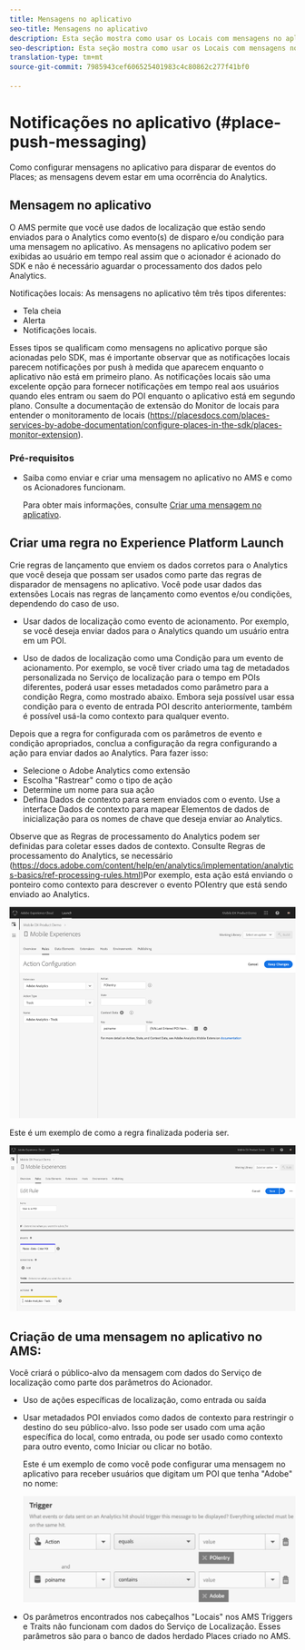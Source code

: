 ```yaml
---
title: Mensagens no aplicativo
seo-title: Mensagens no aplicativo
description: Esta seção mostra como usar os Locais com mensagens no aplicativo.
seo-description: Esta seção mostra como usar os Locais com mensagens no aplicativo.
translation-type: tm+mt
source-git-commit: 7985943cef606525401983c4c80862c277f41bf0

---
```



# Notificações no aplicativo (#place-push-messaging)

Como configurar mensagens no aplicativo para disparar de eventos do Places; as mensagens devem estar em uma ocorrência do Analytics.

## Mensagem no aplicativo

O AMS permite que você use dados de localização que estão sendo enviados para o Analytics como evento(s) de disparo e/ou condição para uma mensagem no aplicativo. As mensagens no aplicativo podem ser exibidas ao usuário em tempo real assim que o acionador é acionado do SDK e não é necessário aguardar o processamento dos dados pelo Analytics.

Notificações locais: As mensagens no aplicativo têm três tipos diferentes:

* Tela cheia
* Alerta
* Notificações locais.

Esses tipos se qualificam como mensagens no aplicativo porque são acionadas pelo SDK, mas é importante observar que as notificações locais parecem notificações por push à medida que aparecem enquanto o aplicativo não está em primeiro plano. As notificações locais são uma excelente opção para fornecer notificações em tempo real aos usuários quando eles entram ou saem do POI enquanto o aplicativo está em segundo plano. Consulte a documentação de extensão do Monitor de locais para entender o monitoramento de locais (https://placesdocs.com/places-services-by-adobe-documentation/configure-places-in-the-sdk/places-monitor-extension).

### Pré-requisitos

* Saiba como enviar e criar uma mensagem no aplicativo no AMS e como os Acionadores funcionam.

   Para obter mais informações, consulte [Criar uma mensagem no aplicativo](https://docs.adobe.com/content/help/en/mobile-services/using/messaging-ug/inapp-messages/t-in-app-message.html).


## Criar uma regra no Experience Platform Launch

Crie regras de lançamento que enviem os dados corretos para o Analytics que você deseja que possam ser usados como parte das regras de disparador de mensagens no aplicativo. Você pode usar dados das extensões Locais nas regras de lançamento como eventos e/ou condições, dependendo do caso de uso.

* Usar dados de localização como evento de acionamento. Por exemplo, se você deseja enviar dados para o Analytics quando um usuário entra em um POI.

* Uso de dados de localização como uma Condição para um evento de acionamento. Por exemplo, se você tiver criado uma tag de metadados personalizada no Serviço de localização para o tempo em POIs diferentes, poderá usar esses metadados como parâmetro para a condição Regra, como mostrado abaixo. Embora seja possível usar essa condição para o evento de entrada POI descrito anteriormente, também é possível usá-la como contexto para qualquer evento.

Depois que a regra for configurada com os parâmetros de evento e condição apropriados, conclua a configuração da regra configurando a ação para enviar dados ao Analytics. Para fazer isso:

* Selecione o Adobe Analytics como extensão
* Escolha "Rastrear" como o tipo de ação
* Determine um nome para sua ação
* Defina Dados de contexto para serem enviados com o evento. Use a interface Dados de contexto para mapear Elementos de dados de inicialização para os nomes de chave que deseja enviar ao Analytics.

Observe que as Regras de processamento do Analytics podem ser definidas para coletar esses dados de contexto. Consulte Regras de processamento do Analytics, se necessário (https://docs.adobe.com/content/help/en/analytics/implementation/analytics-basics/ref-processing-rules.html)Por exemplo, esta ação está enviando o ponteiro como contexto para descrever o evento POIentry que está sendo enviado ao Analytics.

![criação de uma ação](/help/assets/configure-action.png)

Este é um exemplo de como a regra finalizada poderia ser.

![regra concluída](/help/assets/create-a-rule.png)

## Criação de uma mensagem no aplicativo no AMS:

Você criará o público-alvo da mensagem com dados do Serviço de localização como parte dos parâmetros do Acionador.

* Uso de ações específicas de localização, como entrada ou saída
* Usar metadados POI enviados como dados de contexto para restringir o destino do seu público-alvo. Isso pode ser usado com uma ação específica do local, como entrada, ou pode ser usado como contexto para outro evento, como Iniciar ou clicar no botão.

   Este é um exemplo de como você pode configurar uma mensagem no aplicativo para receber usuários que digitam um POI que tenha "Adobe" no nome:

   ![parâmetros de acionamento](/help/assets/trigger-parameters.png)

* Os parâmetros encontrados nos cabeçalhos "Locais" nos AMS Triggers e Traits não funcionam com dados do Serviço de Localização. Esses parâmetros são para o banco de dados herdado Places criado no AMS.